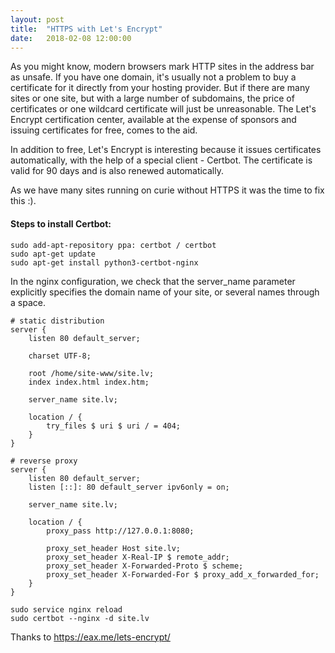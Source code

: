 ```yaml
---
layout: post
title:  "HTTPS with Let's Encrypt"
date:   2018-02-08 12:00:00
---
```


As you might know, modern browsers mark HTTP sites in the address bar as unsafe. If you have one domain, it's usually not a problem to buy a certificate for it directly from your hosting provider. But if there are many sites or one site, but with a large number of subdomains, the price of certificates or one wildcard certificate will just be unreasonable. The Let's Encrypt certification center, available at the expense of sponsors and issuing certificates for free, comes to the aid.

In addition to free, Let's Encrypt is interesting because it issues certificates automatically, with the help of a special client - Certbot. The certificate is valid for 90 days and is also renewed automatically.

As we have many sites running on curie without HTTPS it was the time to fix this :).


#### Steps to install Certbot:

```
sudo add-apt-repository ppa: certbot / certbot
sudo apt-get update
sudo apt-get install python3-certbot-nginx
```

In the nginx configuration, we check that the server_name parameter explicitly specifies the domain name of your site, or several names through a space.

```
# static distribution
server {
    listen 80 default_server;

    charset UTF-8;

    root /home/site-www/site.lv;
    index index.html index.htm;

    server_name site.lv;

    location / {
        try_files $ uri $ uri / = 404;
    }
}

# reverse proxy
server {
    listen 80 default_server;
    listen [::]: 80 default_server ipv6only = on;

    server_name site.lv;

    location / {
        proxy_pass http://127.0.0.1:8080;

        proxy_set_header Host site.lv;
        proxy_set_header X-Real-IP $ remote_addr;
        proxy_set_header X-Forwarded-Proto $ scheme;
        proxy_set_header X-Forwarded-For $ proxy_add_x_forwarded_for;
    }
}
```

```
sudo service nginx reload
sudo certbot --nginx -d site.lv
```

Thanks to https://eax.me/lets-encrypt/

